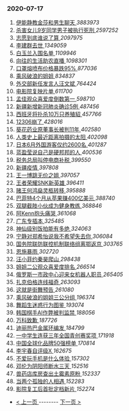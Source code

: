 ### 2020-07-17 
1. [ 伊能静教金莎和男生聊天 ](https://s.weibo.com/weibo?q=%23%E4%BC%8A%E8%83%BD%E9%9D%99%E6%95%99%E9%87%91%E8%8E%8E%E5%92%8C%E7%94%B7%E7%94%9F%E8%81%8A%E5%A4%A9%23&Refer=top) *3883973*
1. [ 杀害女儿9岁同学男子被执行死刑 ](https://s.weibo.com/weibo?q=%E6%9D%80%E5%AE%B3%E5%A5%B3%E5%84%BF9%E5%B2%81%E5%90%8C%E5%AD%A6%E7%94%B7%E5%AD%90%E8%A2%AB%E6%89%A7%E8%A1%8C%E6%AD%BB%E5%88%91&Refer=top) *2597252*
1. [ 志愿到底谁说了算 ](https://s.weibo.com/weibo?q=%23%E5%BF%97%E6%84%BF%E5%88%B0%E5%BA%95%E8%B0%81%E8%AF%B4%E4%BA%86%E7%AE%97%23&topic_ad=1&Refer=top) *2097975*
1. [ 李建群去世 ](https://s.weibo.com/weibo?q=%23%E6%9D%8E%E5%BB%BA%E7%BE%A4%E5%8E%BB%E4%B8%96%23&Refer=top) *1349059*
1. [ 白玉兰入围名单 ](https://s.weibo.com/weibo?q=%E7%99%BD%E7%8E%89%E5%85%B0%E5%85%A5%E5%9B%B4%E5%90%8D%E5%8D%95&Refer=top) *1109946*
1. [ 向往的生活助农直播 ](https://s.weibo.com/weibo?q=%23%E5%90%91%E5%BE%80%E7%9A%84%E7%94%9F%E6%B4%BB%E5%8A%A9%E5%86%9C%E7%9B%B4%E6%92%AD%23&Refer=top) *1098301*
1. [ 口罩熔喷布价格暴跌95% ](https://s.weibo.com/weibo?q=%23%E5%8F%A3%E7%BD%A9%E7%86%94%E5%96%B7%E5%B8%83%E4%BB%B7%E6%A0%BC%E6%9A%B4%E8%B7%8C95%25%23&Refer=top) *877036*
1. [ 乘风破浪的姐姐 ](https://s.weibo.com/weibo?q=%E4%B9%98%E9%A3%8E%E7%A0%B4%E6%B5%AA%E7%9A%84%E5%A7%90%E5%A7%90&Refer=top) *834837*
1. [ 外交部新任发言人汪文斌 ](https://s.weibo.com/weibo?q=%23%E5%A4%96%E4%BA%A4%E9%83%A8%E6%96%B0%E4%BB%BB%E5%8F%91%E8%A8%80%E4%BA%BA%E6%B1%AA%E6%96%87%E6%96%8C%23&Refer=top) *764424*
1. [ 电影院复映片单 ](https://s.weibo.com/weibo?q=%23%E7%94%B5%E5%BD%B1%E9%99%A2%E5%A4%8D%E6%98%A0%E7%89%87%E5%8D%95%23&Refer=top) *611700*
1. [ 孟佳观众喜爱度倒数第一 ](https://s.weibo.com/weibo?q=%23%E5%AD%9F%E4%BD%B3%E8%A7%82%E4%BC%97%E5%96%9C%E7%88%B1%E5%BA%A6%E5%80%92%E6%95%B0%E7%AC%AC%E4%B8%80%23&Refer=top) *598710*
1. [ 新疆新增新冠肺炎确诊5例 ](https://s.weibo.com/weibo?q=%23%E6%96%B0%E7%96%86%E6%96%B0%E5%A2%9E%E6%96%B0%E5%86%A0%E8%82%BA%E7%82%8E%E7%A1%AE%E8%AF%8A5%E4%BE%8B%23&Refer=top) *487456*
1. [ 西班牙将扑杀10万只养殖貂 ](https://s.weibo.com/weibo?q=%23%E8%A5%BF%E7%8F%AD%E7%89%99%E5%B0%86%E6%89%91%E6%9D%8010%E4%B8%87%E5%8F%AA%E5%85%BB%E6%AE%96%E8%B2%82%23&Refer=top) *457766*
1. [ 12306崩了 ](https://s.weibo.com/weibo?q=12306%E5%B4%A9%E4%BA%86&Refer=top) *428016*
1. [ 葵花药业原董事长被判11年 ](https://s.weibo.com/weibo?q=%23%E8%91%B5%E8%8A%B1%E8%8D%AF%E4%B8%9A%E5%8E%9F%E8%91%A3%E4%BA%8B%E9%95%BF%E8%A2%AB%E5%88%A411%E5%B9%B4%23&Refer=top) *402580*
1. [ 人类史上最近距离拍摄的太阳 ](https://s.weibo.com/weibo?q=%23%E4%BA%BA%E7%B1%BB%E5%8F%B2%E4%B8%8A%E6%9C%80%E8%BF%91%E8%B7%9D%E7%A6%BB%E6%8B%8D%E6%91%84%E7%9A%84%E5%A4%AA%E9%98%B3%23&Refer=top) *402098*
1. [ 日本6月外国游客仅约2600名 ](https://s.weibo.com/weibo?q=%E6%97%A5%E6%9C%AC6%E6%9C%88%E5%A4%96%E5%9B%BD%E6%B8%B8%E5%AE%A2%E4%BB%85%E7%BA%A62600%E5%90%8D&Refer=top) *401287*
1. [ 蓝盈莹说自己是硬邦邦的人 ](https://s.weibo.com/weibo?q=%E8%93%9D%E7%9B%88%E8%8E%B9%E8%AF%B4%E8%87%AA%E5%B7%B1%E6%98%AF%E7%A1%AC%E9%82%A6%E9%82%A6%E7%9A%84%E4%BA%BA&Refer=top) *400536*
1. [ 税务总局叫停电商补税 ](https://s.weibo.com/weibo?q=%23%E7%A8%8E%E5%8A%A1%E6%80%BB%E5%B1%80%E5%8F%AB%E5%81%9C%E7%94%B5%E5%95%86%E8%A1%A5%E7%A8%8E%23&Refer=top) *399550*
1. [ 新疆疫情 ](https://s.weibo.com/weibo?q=%E6%96%B0%E7%96%86%E7%96%AB%E6%83%85&Refer=top) *397808*
1. [ 王一博跳无价之姐 ](https://s.weibo.com/weibo?q=%23%E7%8E%8B%E4%B8%80%E5%8D%9A%E8%B7%B3%E6%97%A0%E4%BB%B7%E4%B9%8B%E5%A7%90%23&Refer=top) *397057*
1. [ 王者荣耀SNK新英雄 ](https://s.weibo.com/weibo?q=%E7%8E%8B%E8%80%85%E8%8D%A3%E8%80%80SNK%E6%96%B0%E8%8B%B1%E9%9B%84&Refer=top) *396411*
1. [ 赌王何鸿燊灵柩转移 ](https://s.weibo.com/weibo?q=%23%E8%B5%8C%E7%8E%8B%E4%BD%95%E9%B8%BF%E7%87%8A%E7%81%B5%E6%9F%A9%E8%BD%AC%E7%A7%BB%23&Refer=top) *395888*
1. [ 巴菲特4个月从苹果赚400亿美元 ](https://s.weibo.com/weibo?q=%E5%B7%B4%E8%8F%B2%E7%89%B94%E4%B8%AA%E6%9C%88%E4%BB%8E%E8%8B%B9%E6%9E%9C%E8%B5%9A400%E4%BA%BF%E7%BE%8E%E5%85%83&Refer=top) *388740*
1. [ 双腿截肢小伙成为健身教练 ](https://s.weibo.com/weibo?q=%E5%8F%8C%E8%85%BF%E6%88%AA%E8%82%A2%E5%B0%8F%E4%BC%99%E6%88%90%E4%B8%BA%E5%81%A5%E8%BA%AB%E6%95%99%E7%BB%83&Refer=top) *368846*
1. [ 阿Kenn抱头痛哭 ](https://s.weibo.com/weibo?q=%23%E9%98%BFKenn%E6%8A%B1%E5%A4%B4%E7%97%9B%E5%93%AD%23&Refer=top) *361068*
1. [ 广东专插本 ](https://s.weibo.com/weibo?q=%E5%B9%BF%E4%B8%9C%E4%B8%93%E6%8F%92%E6%9C%AC&Refer=top) *325485*
1. [ 神仙级别饭拍能有多绝 ](https://s.weibo.com/weibo?q=%23%E7%A5%9E%E4%BB%99%E7%BA%A7%E5%88%AB%E9%A5%AD%E6%8B%8D%E8%83%BD%E6%9C%89%E5%A4%9A%E7%BB%9D%23&Refer=top) *324063*
1. [ 宁静对郑希怡说我不希望失去你 ](https://s.weibo.com/weibo?q=%23%E5%AE%81%E9%9D%99%E5%AF%B9%E9%83%91%E5%B8%8C%E6%80%A1%E8%AF%B4%E6%88%91%E4%B8%8D%E5%B8%8C%E6%9C%9B%E5%A4%B1%E5%8E%BB%E4%BD%A0%23&Refer=top) *306084*
1. [ 国务院联防联控机制联络组离鄂返京 ](https://s.weibo.com/weibo?q=%E5%9B%BD%E5%8A%A1%E9%99%A2%E8%81%94%E9%98%B2%E8%81%94%E6%8E%A7%E6%9C%BA%E5%88%B6%E8%81%94%E7%BB%9C%E7%BB%84%E7%A6%BB%E9%84%82%E8%BF%94%E4%BA%AC&Refer=top) *303765*
1. [ 恩施暴雨 ](https://s.weibo.com/weibo?q=%E6%81%A9%E6%96%BD%E6%9A%B4%E9%9B%A8&Refer=top) *302720*
1. [ 汪小菲约秦昊爬山 ](https://s.weibo.com/weibo?q=%23%E6%B1%AA%E5%B0%8F%E8%8F%B2%E7%BA%A6%E7%A7%A6%E6%98%8A%E7%88%AC%E5%B1%B1%23&Refer=top) *298438*
1. [ 姐姐二公观众喜爱度排名 ](https://s.weibo.com/weibo?q=%23%E5%A7%90%E5%A7%90%E4%BA%8C%E5%85%AC%E8%A7%82%E4%BC%97%E5%96%9C%E7%88%B1%E5%BA%A6%E6%8E%92%E5%90%8D%23&Refer=top) *266514*
1. [ 俄罗斯一市政中心迎来女机器人职员 ](https://s.weibo.com/weibo?q=%E4%BF%84%E7%BD%97%E6%96%AF%E4%B8%80%E5%B8%82%E6%94%BF%E4%B8%AD%E5%BF%83%E8%BF%8E%E6%9D%A5%E5%A5%B3%E6%9C%BA%E5%99%A8%E4%BA%BA%E8%81%8C%E5%91%98&Refer=top) *265405*
1. [ 扎克伯格连线福奇 ](https://s.weibo.com/weibo?q=%E6%89%8E%E5%85%8B%E4%BC%AF%E6%A0%BC%E8%BF%9E%E7%BA%BF%E7%A6%8F%E5%A5%87&Refer=top) *263093*
1. [ 这就是街舞预告 ](https://s.weibo.com/weibo?q=%23%E8%BF%99%E5%B0%B1%E6%98%AF%E8%A1%97%E8%88%9E%E9%A2%84%E5%91%8A%23&Refer=top) *261080*
1. [ 乘风破浪的姐姐三公分组 ](https://s.weibo.com/weibo?q=%23%E4%B9%98%E9%A3%8E%E7%A0%B4%E6%B5%AA%E7%9A%84%E5%A7%90%E5%A7%90%E4%B8%89%E5%85%AC%E5%88%86%E7%BB%84%23&Refer=top) *196374*
1. [ 舞蹈生迷惑行为图鉴 ](https://s.weibo.com/weibo?q=%23%E8%88%9E%E8%B9%88%E7%94%9F%E8%BF%B7%E6%83%91%E8%A1%8C%E4%B8%BA%E5%9B%BE%E9%89%B4%23&Refer=top) *193074*
1. [ 韩国棋手AI作弊被判监禁 ](https://s.weibo.com/weibo?q=%23%E9%9F%A9%E5%9B%BD%E6%A3%8B%E6%89%8BAI%E4%BD%9C%E5%BC%8A%E8%A2%AB%E5%88%A4%E7%9B%91%E7%A6%81%23&Refer=top) *188056*
1. [ 万科致歉 ](https://s.weibo.com/weibo?q=%23%E4%B8%87%E7%A7%91%E8%87%B4%E6%AD%89%23&Refer=top) *187726*
1. [ 迪丽热巴金属环编发 ](https://s.weibo.com/weibo?q=%23%E8%BF%AA%E4%B8%BD%E7%83%AD%E5%B7%B4%E9%87%91%E5%B1%9E%E7%8E%AF%E7%BC%96%E5%8F%91%23&Refer=top) *184799*
1. [ 一中学生连获三年全国青创赛奖项 ](https://s.weibo.com/weibo?q=%23%E4%B8%80%E4%B8%AD%E5%AD%A6%E7%94%9F%E8%BF%9E%E8%8E%B7%E4%B8%89%E5%B9%B4%E5%85%A8%E5%9B%BD%E9%9D%92%E5%88%9B%E8%B5%9B%E5%A5%96%E9%A1%B9%23&Refer=top) *171918*
1. [ 中国全球化品牌50强榜单 ](https://s.weibo.com/weibo?q=%E4%B8%AD%E5%9B%BD%E5%85%A8%E7%90%83%E5%8C%96%E5%93%81%E7%89%8C50%E5%BC%BA%E6%A6%9C%E5%8D%95&Refer=top) *170814*
1. [ 李宇春自评级X ](https://s.weibo.com/weibo?q=%23%E6%9D%8E%E5%AE%87%E6%98%A5%E8%87%AA%E8%AF%84%E7%BA%A7X%23&Refer=top) *162675*
1. [ 不爱玩手机是什么体验 ](https://s.weibo.com/weibo?q=%23%E4%B8%8D%E7%88%B1%E7%8E%A9%E6%89%8B%E6%9C%BA%E6%98%AF%E4%BB%80%E4%B9%88%E4%BD%93%E9%AA%8C%23&Refer=top) *157302*
1. [ 邓伦为阴阳师断水三天 ](https://s.weibo.com/weibo?q=%23%E9%82%93%E4%BC%A6%E4%B8%BA%E9%98%B4%E9%98%B3%E5%B8%88%E6%96%AD%E6%B0%B4%E4%B8%89%E5%A4%A9%23&Refer=top) *152516*
1. [ 兽药店库房查出土霉素原粉 ](https://s.weibo.com/weibo?q=%E5%85%BD%E8%8D%AF%E5%BA%97%E5%BA%93%E6%88%BF%E6%9F%A5%E5%87%BA%E5%9C%9F%E9%9C%89%E7%B4%A0%E5%8E%9F%E7%B2%89&Refer=top) *152337*
1. [ 当两个孤独的人相遇 ](https://s.weibo.com/weibo?q=%E5%BD%93%E4%B8%A4%E4%B8%AA%E5%AD%A4%E7%8B%AC%E7%9A%84%E4%BA%BA%E7%9B%B8%E9%81%87&Refer=top) *152283*
1. [ 影院复工后首批定档新片 ](https://s.weibo.com/weibo?q=%23%E5%BD%B1%E9%99%A2%E5%A4%8D%E5%B7%A5%E5%90%8E%E9%A6%96%E6%89%B9%E5%AE%9A%E6%A1%A3%E6%96%B0%E7%89%87%23&Refer=top) *152274* 

- [ < 上一页 ](https://github.com/able8/weibo-hot-record/blob/master/2020-07-16.md) -------- [ 下一页 > ](https://github.com/able8/weibo-hot-record/blob/master/2020-07-18.md)